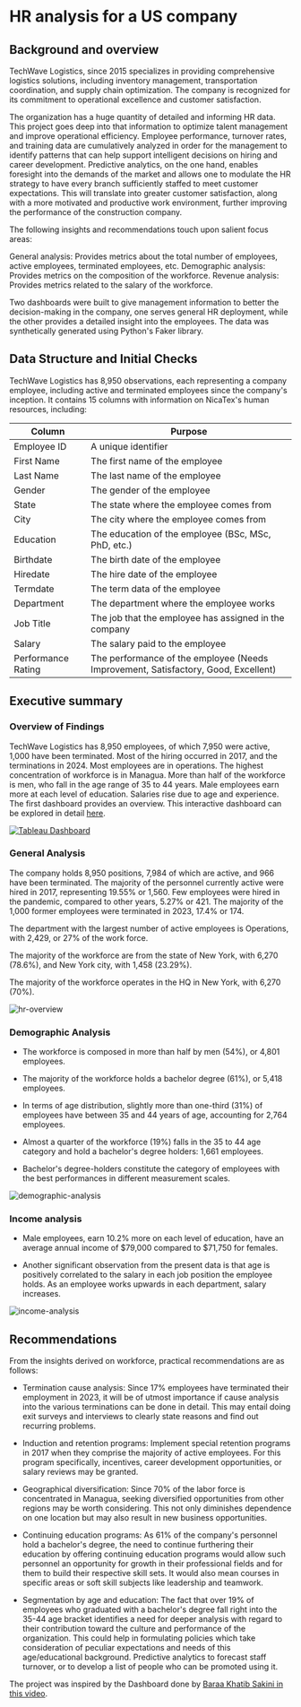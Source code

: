 # HR analysis for a US company

## Background and overview

TechWave Logistics, since 2015 specializes in providing comprehensive logistics solutions, including inventory management, transportation coordination, and supply chain optimization. The company is recognized for its commitment to operational excellence and customer satisfaction.

The organization has a huge quantity of detailed and informing HR data. This project goes deep into that information to optimize talent management and improve operational efficiency. Employee performance, turnover rates, and training data are cumulatively analyzed in order for the management to identify patterns that can help support intelligent decisions on hiring and career development. Predictive analytics, on the one hand, enables foresight into the demands of the market and allows one to modulate the HR strategy to have every branch sufficiently staffed to meet customer expectations. This will translate into greater customer satisfaction, along with a more motivated and productive work environment, further improving the performance of the construction company.

The following insights and recommendations touch upon salient focus areas:

General analysis: Provides metrics about the total number of employees, active employees, terminated employees, etc.
Demographic analysis: Provides metrics on the composition of the workforce.
Revenue analysis: Provides metrics related to the salary of the workforce.

Two dashboards were built to give management information to better the decision-making in the company, one serves general HR deployment, while the other provides a detailed insight into the employees. The data was synthetically generated using Python's Faker library. 

## Data Structure and Initial Checks

TechWave Logistics has 8,950 observations, each representing a company employee, including active and terminated employees since the company's inception. It contains 15 columns with information on NicaTex's human resources, including:


| **Column**            | **Purpose**                                                                                                       |
|-----------------------|-------------------------------------------------------------------------------------------------------------------|
| Employee ID           | A unique identifier                                                                                            |
| First Name            | The first name of the employee                                                                                            |
| Last Name             | The last name of the employee                                                                                            |
| Gender                | The gender of the employee                        |
| State                 | The state where the employee comes from                                                           |
| City                  | The city where the employee comes from                                                            |
| Education             | The education of the employee (BSc, MSc, PhD, etc.)                                                          |
| Birthdate             | The birth date of the employee           |
| Hiredate              | The hire date of the employee                                 |
| Termdate              | The term data of the employee|
| Department            | The department where the employee works                                                                       |
| Job Title             | The job that the employee has assigned in the company                                                        |
| Salary                | The salary paid to the employee                                                                                |
| Performance Rating    | The performance of the employee (Needs Improvement, Satisfactory, Good, Excellent)                            |


## Executive summary


### Overview of Findings

TechWave Logistics has 8,950 employees, of which 7,950 were active, 1,000 have been terminated. Most of the hiring occurred in 2017, and the
 terminations in 2024. Most employees are in operations. The highest concentration of workforce is in Managua. More than half of
 the workforce is men, who fall in the age range of 35 to 44 years. Male employees earn more at each level of education. Salaries rise
 due to age and experience. The first dashboard provides an overview. This interactive dashboard can be explored in detail [here](https://public.tableau.com/views/hr-case-study/HRSummary?:language=eng-US&publish=yes&:sid=&:redirect=auth&:display_count=n&:origin=viz_share_link).

[![Tableau Dashboard](https://public.tableau.com/static/images/hr/hr-case-study/HRSummary/1.png)](https://public.tableau.com/views/hr-case-study/HRSummary)

### General Analysis

The company holds 8,950 positions, 7,984 of which are active, and 966 have been terminated. The majority of the personnel currently active were hired in 2017,
 representing 19.55% or 1,560. Few employees were hired in the pandemic, compared to other years, 5.27% or 421. The majority of the 1,000 former employees were terminated
 in 2023, 17.4% or 174. 

The department with the largest number of active employees is Operations, with 2,429, or 27% of the work force. 

The majority of the workforce are from the state of New York, with 6,270 (78.6%), and New York city, with 1,458 (23.29%). 

The majority of the workforce operates in the HQ in New York, with 6,270 (70%).

![hr-overview](./hr-overview.jpg)

### Demographic Analysis

- The workforce is composed in more than half by men (54%), or 4,801 employees.

- The majority of the workforce holds a bachelor degree (61%), or 5,418 employees.

- In terms of age distribution, slightly more than one-third (31%) of employees have between 35 and 44 years of age, accounting for 2,764 employees.

- Almost a quarter of the workforce (19%) falls in the 35 to 44 age category and hold a bachelor's degree holders: 1,661 employees.

- Bachelor's degree-holders constitute the category of employees with the best performances in different measurement scales.

![demographic-analysis](./demographic-analysis.jpg)

### Income analysis

- Male  employees, earn 10.2% more on each level of education, have an average annual income of $79,000 compared to $71,750 for females.

- Another significant observation from the present data is that age is positively correlated to the salary in each job position the employee holds. As an employee works upwards in each department, salary increases. 

![income-analysis](./income-analysis.jpg)

## Recommendations

From the insights derived on workforce, practical recommendations are as follows:

- Termination cause analysis: Since 17% employees have terminated their employment in 2023, it will be of utmost importance if cause analysis into the various terminations can be done in detail. This may entail doing exit surveys and interviews to clearly state reasons and find out recurring problems.

- Induction and retention programs: Implement special retention programs in 2017 when they comprise the majority of active employees. For this program specifically, incentives, career development opportunities, or salary reviews may be granted.

- Geographical diversification: Since 70% of the labor force is concentrated in Managua, seeking diversified opportunities from other regions may be worth considering. This not only diminishes dependence on one location but may also result in new business opportunities.

- Continuing education programs: As 61% of the company's personnel hold a bachelor's degree, the need to continue furthering their education by offering continuing education programs would allow such personnel an opportunity for growth in their professional fields and for them to build their respective skill sets. It would also mean courses in specific areas or soft skill subjects like leadership and teamwork.

- Segmentation by age and education: The fact that over 19% of employees who graduated with a bachelor's degree fall right into the 35-44 age bracket identifies a need for deeper analysis with regard to their contribution toward the culture and performance of the organization. This could help in formulating policies which take consideration of peculiar expectations and needs of this age/educational background. Predictive analytics to forecast staff turnover, or to develop a list of people who can be promoted using it.

The project was inspired by the Dashboard done by [Baraa Khatib Sakini in this video](https://www.youtube.com/watch?v=UcGF09Awm4Y).
 